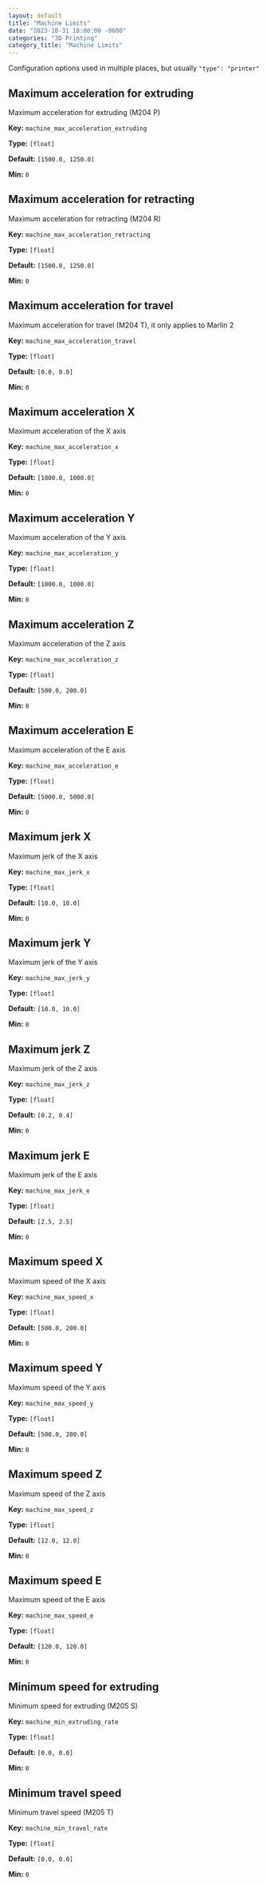```yaml
---
layout: default
title: "Machine Limits"
date: "2023-10-31 18:00:00 -0600"
categories: "3D Printing"
category_title: "Machine Limits"
---
```


Configuration options used in multiple places, but usually `"type": "printer"`

## Maximum acceleration for extruding

Maximum acceleration for extruding (M204 P)

**Key:** `machine_max_acceleration_extruding`

**Type:** `[float]`

**Default:** `[1500.0, 1250.0]`

**Min:** `0`

## Maximum acceleration for retracting

Maximum acceleration for retracting (M204 R)

**Key:** `machine_max_acceleration_retracting`

**Type:** `[float]`

**Default:** `[1500.0, 1250.0]`

**Min:** `0`

## Maximum acceleration for travel

Maximum acceleration for travel (M204 T), it only applies to Marlin 2

**Key:** `machine_max_acceleration_travel`

**Type:** `[float]`

**Default:** `[0.0, 0.0]`

**Min:** `0`

## Maximum acceleration X

Maximum acceleration of the X axis

**Key:** `machine_max_acceleration_x`

**Type:** `[float]`

**Default:** `[1000.0, 1000.0]`

**Min:** `0`

## Maximum acceleration Y

Maximum acceleration of the Y axis

**Key:** `machine_max_acceleration_y`

**Type:** `[float]`

**Default:** `[1000.0, 1000.0]`

**Min:** `0`

## Maximum acceleration Z

Maximum acceleration of the Z axis

**Key:** `machine_max_acceleration_z`

**Type:** `[float]`

**Default:** `[500.0, 200.0]`

**Min:** `0`

## Maximum acceleration E

Maximum acceleration of the E axis

**Key:** `machine_max_acceleration_e`

**Type:** `[float]`

**Default:** `[5000.0, 5000.0]`

**Min:** `0`

## Maximum jerk X

Maximum jerk of the X axis

**Key:** `machine_max_jerk_x`

**Type:** `[float]`

**Default:** `[10.0, 10.0]`

**Min:** `0`

## Maximum jerk Y

Maximum jerk of the Y axis

**Key:** `machine_max_jerk_y`

**Type:** `[float]`

**Default:** `[10.0, 10.0]`

**Min:** `0`

## Maximum jerk Z

Maximum jerk of the Z axis

**Key:** `machine_max_jerk_z`

**Type:** `[float]`

**Default:** `[0.2, 0.4]`

**Min:** `0`

## Maximum jerk E

Maximum jerk of the E axis

**Key:** `machine_max_jerk_e`

**Type:** `[float]`

**Default:** `[2.5, 2.5]`

**Min:** `0`

## Maximum speed X

Maximum speed of the X axis

**Key:** `machine_max_speed_x`

**Type:** `[float]`

**Default:** `[500.0, 200.0]`

**Min:** `0`

## Maximum speed Y

Maximum speed of the Y axis

**Key:** `machine_max_speed_y`

**Type:** `[float]`

**Default:** `[500.0, 200.0]`

**Min:** `0`

## Maximum speed Z

Maximum speed of the Z axis

**Key:** `machine_max_speed_z`

**Type:** `[float]`

**Default:** `[12.0, 12.0]`

**Min:** `0`

## Maximum speed E

Maximum speed of the E axis

**Key:** `machine_max_speed_e`

**Type:** `[float]`

**Default:** `[120.0, 120.0]`

**Min:** `0`

## Minimum speed for extruding

Minimum speed for extruding (M205 S)

**Key:** `machine_min_extruding_rate`

**Type:** `[float]`

**Default:** `[0.0, 0.0]`

**Min:** `0`

## Minimum travel speed

Minimum travel speed (M205 T)

**Key:** `machine_min_travel_rate`

**Type:** `[float]`

**Default:** `[0.0, 0.0]`

**Min:** `0`
